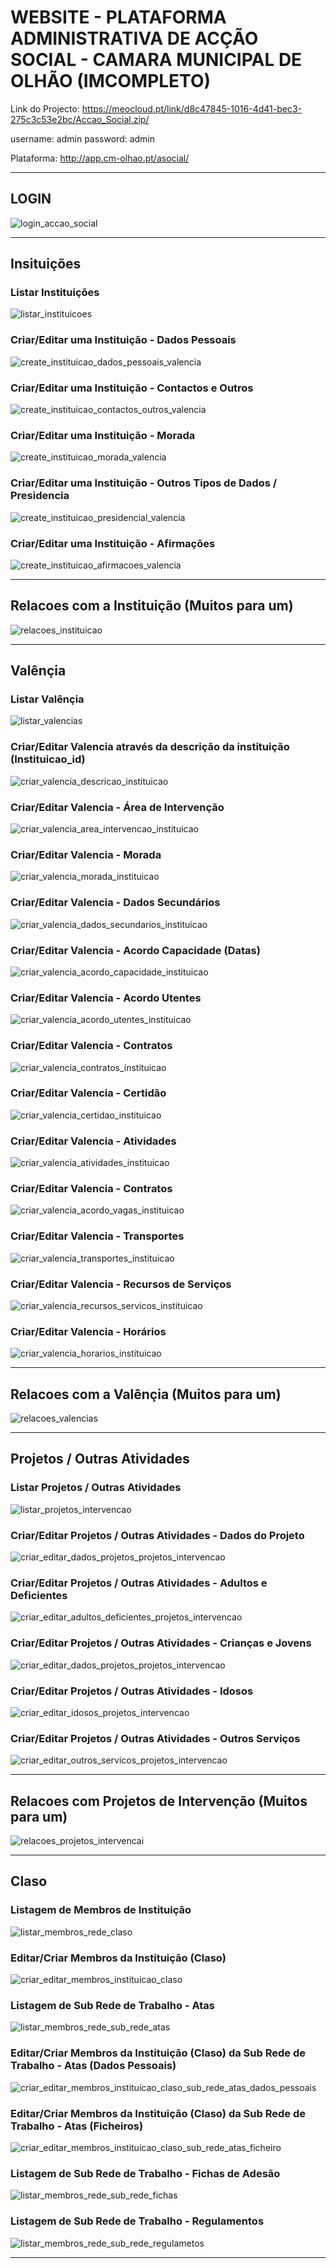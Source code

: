 # WEBSITE - PLATAFORMA ADMINISTRATIVA DE ACÇÃO SOCIAL - CAMARA MUNICIPAL DE OLHÃO (IMCOMPLETO)

Link do Projecto: https://meocloud.pt/link/d8c47845-1016-4d41-bec3-275c3c53e2bc/Accao_Social.zip/

username: admin
password: admin

Plataforma: http://app.cm-olhao.pt/asocial/

-----------------------------------------------------------------------------------------------------------------------------------------------------------------------

## LOGIN

![login_accao_social](https://user-images.githubusercontent.com/9846274/204523112-d7a6468c-f0e5-4296-bd12-2387dc61646e.png)

-----------------------------------------------------------------------------------------------------------------------------------------------------------------------

## Insituições

### Listar Instituições

![listar_instituicoes](https://user-images.githubusercontent.com/9846274/204527294-10b6796f-1c23-4803-b209-d0daf5d90a6a.png)

### Criar/Editar uma Instituição - Dados Pessoais

![create_instituicao_dados_pessoais_valencia](https://user-images.githubusercontent.com/9846274/204533931-7860a673-9c90-44a6-8133-3a91a260224c.png)

### Criar/Editar uma Instituição - Contactos e Outros

![create_instituicao_contactos_outros_valencia](https://user-images.githubusercontent.com/9846274/204534190-e9a50431-3a26-43af-9118-84cc859ffbf6.png)

### Criar/Editar uma Instituição - Morada

![create_instituicao_morada_valencia](https://user-images.githubusercontent.com/9846274/204534533-16862f46-1f2e-46d2-88a8-b0a2de0e3b4d.png)

### Criar/Editar uma Instituição - Outros Tipos de Dados / Presidencia

![create_instituicao_presidencial_valencia](https://user-images.githubusercontent.com/9846274/204535197-9b9ec4fc-f77d-4717-88fb-af8468e57fef.png)

### Criar/Editar uma Instituição - Afirmações

![create_instituicao_afirmacoes_valencia](https://user-images.githubusercontent.com/9846274/204535422-b4fcaeaf-5d2a-47f7-9140-281c8b7168c6.png)

---------------------------------------------------------------------------------------------------------------------------------------------------------------------

## Relacoes com a Instituição (Muitos para um)

![relacoes_instituicao](https://user-images.githubusercontent.com/9846274/204535721-cd1d8cbb-9063-4f26-b04d-da510e2efdc0.png)

-----------------------------------------------------------------------------------------------------------------------------------------------------------------------

## Valênçia

### Listar Valênçia

![listar_valencias](https://user-images.githubusercontent.com/9846274/204586801-f451ebd5-96e1-41e2-b8db-cb753fdb341a.png)

### Criar/Editar Valencia através da descrição da instituição (Instituicao_id)

![criar_valencia_descricao_instituicao](https://user-images.githubusercontent.com/9846274/204540325-8fdcd004-f0aa-42af-ad89-386258aedb91.png)

### Criar/Editar Valencia - Área de Intervenção

![criar_valencia_area_intervencao_instituicao](https://user-images.githubusercontent.com/9846274/204545276-f2d9bf4a-1610-4653-92c2-82d175942ba3.png)

### Criar/Editar Valencia - Morada

![criar_valencia_morada_instituicao](https://user-images.githubusercontent.com/9846274/204545271-f004e289-3f02-4bee-960e-a1c1a192f6f4.png)

### Criar/Editar Valencia - Dados Secundários

![criar_valencia_dados_secundarios_instituicao](https://user-images.githubusercontent.com/9846274/204545886-21d8c3a9-3b47-4d0d-8d8a-3a03ad845659.png)

### Criar/Editar Valencia - Acordo Capacidade (Datas)

![criar_valencia_acordo_capacidade_instituicao](https://user-images.githubusercontent.com/9846274/204552221-fb033b86-9fa6-4897-b3fd-f58f099196da.png)

### Criar/Editar Valencia - Acordo Utentes

![criar_valencia_acordo_utentes_instituicao](https://user-images.githubusercontent.com/9846274/204587007-125c20b9-c641-4039-a772-ad32ae4384c3.png)

### Criar/Editar Valencia - Contratos

![criar_valencia_contratos_instituicao](https://user-images.githubusercontent.com/9846274/204586989-dfdbe058-c8e0-48f3-b355-44d2b77eb802.png)

### Criar/Editar Valencia - Certidão

![criar_valencia_certidao_instituicao](https://user-images.githubusercontent.com/9846274/204586994-6a9e70dd-4496-4665-95cd-ad8266420e5e.png)

### Criar/Editar Valencia - Atividades

![criar_valencia_atividades_instituicao](https://user-images.githubusercontent.com/9846274/204586998-3af89918-574f-4403-b725-ba7867b3d2be.png)

### Criar/Editar Valencia - Contratos

![criar_valencia_acordo_vagas_instituicao](https://user-images.githubusercontent.com/9846274/204587003-cba678aa-ea0a-413c-8bf4-bf7419c461b3.png)

### Criar/Editar Valencia - Transportes

![criar_valencia_transportes_instituicao](https://user-images.githubusercontent.com/9846274/204587012-9ad5dc46-b494-4384-977e-b88b1d0e3a7b.png)

### Criar/Editar Valencia - Recursos de Serviços

![criar_valencia_recursos_servicos_instituicao](https://user-images.githubusercontent.com/9846274/204587013-dd4ac832-6fc8-4996-8874-a5fe1d2393e8.png)

### Criar/Editar Valencia - Horários

![criar_valencia_horarios_instituicao](https://user-images.githubusercontent.com/9846274/204587016-5d5fb394-9ca1-46e7-b75e-c4eb097f0fef.png)

-----------------------------------------------------------------------------------------------------------------------------------------------------------------------

## Relacoes com a Valênçia (Muitos para um)

![relacoes_valencias](https://user-images.githubusercontent.com/9846274/204592005-0f47011d-b008-4635-b295-eb0d46dbba1c.png)

-----------------------------------------------------------------------------------------------------------------------------------------------------------------------

## Projetos / Outras Atividades

### Listar Projetos / Outras Atividades

![listar_projetos_intervencao](https://user-images.githubusercontent.com/9846274/204596570-d56bf70a-3dc9-43d0-a9e0-fabb977906f3.png)

### Criar/Editar Projetos / Outras Atividades - Dados do Projeto

![criar_editar_dados_projetos_projetos_intervencao](https://user-images.githubusercontent.com/9846274/204597023-e97fc995-1a08-40eb-a6fe-f684f73c579f.png)

### Criar/Editar Projetos / Outras Atividades - Adultos e Deficientes

![criar_editar_adultos_deficientes_projetos_intervencao](https://user-images.githubusercontent.com/9846274/204601264-f9e0ad4d-f581-4731-8882-ce98280ddabf.png)

### Criar/Editar Projetos / Outras Atividades - Crianças e Jovens

![criar_editar_dados_projetos_projetos_intervencao](https://user-images.githubusercontent.com/9846274/204600992-ad73e025-a809-49a7-87a3-cee6a83645d9.png)

### Criar/Editar Projetos / Outras Atividades - Idosos

![criar_editar_idosos_projetos_intervencao](https://user-images.githubusercontent.com/9846274/204600918-19a8b15e-c995-4e40-b66b-cb28d479ccc0.png)

### Criar/Editar Projetos / Outras Atividades - Outros Serviços

![criar_editar_outros_servicos_projetos_intervencao](https://user-images.githubusercontent.com/9846274/204601291-64e2ec4f-924e-4d8c-8364-6e832d78795c.png)

-----------------------------------------------------------------------------------------------------------------------------------------------------------------------

## Relacoes com Projetos de Intervenção (Muitos para um)

![relacoes_projetos_intervencai](https://user-images.githubusercontent.com/9846274/204600752-9fe425a0-048c-4328-83cf-525ef713ef46.png)

-----------------------------------------------------------------------------------------------------------------------------------------------------------------------

## Claso 

### Listagem de Membros de Instituição

![listar_membros_rede_claso](https://user-images.githubusercontent.com/9846274/204643131-860b29ed-cd86-4209-912f-3b4148675357.png)

### Editar/Criar Membros da Instituição (Claso)

![criar_editar_membros_instituicao_claso](https://user-images.githubusercontent.com/9846274/204753877-8d449a24-d700-4c60-a73e-04678a506216.png)

### Listagem de Sub Rede de Trabalho - Atas

![listar_membros_rede_sub_rede_atas](https://user-images.githubusercontent.com/9846274/204643127-c5b944d2-3629-4a32-9699-ab4edb7eb69c.png)

### Editar/Criar Membros da Instituição (Claso) da Sub Rede de Trabalho - Atas (Dados Pessoais)

![criar_editar_membros_instituicao_claso_sub_rede_atas_dados_pessoais](https://user-images.githubusercontent.com/9846274/204755454-0ae643e7-1818-4a27-9e56-cdef489b522c.png)

### Editar/Criar Membros da Instituição (Claso) da Sub Rede de Trabalho - Atas (Ficheiros)

![criar_editar_membros_instituicao_claso_sub_rede_atas_ficheiro](https://user-images.githubusercontent.com/9846274/204756371-23f1f959-8335-46fa-8bde-0f505647614f.png)

### Listagem de Sub Rede de Trabalho - Fichas de Adesão

![listar_membros_rede_sub_rede_fichas](https://user-images.githubusercontent.com/9846274/204643135-970dec77-e4a1-4a10-8652-2fb3189810a1.png)



### Listagem de Sub Rede de Trabalho - Regulamentos

![listar_membros_rede_sub_rede_regulametos](https://user-images.githubusercontent.com/9846274/204643145-e29f970f-833f-46a9-a3d7-8d248ea86a94.png)

-----------------------------------------------------------------------------------------------------------------------------------------------------------------------

